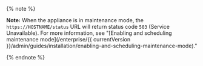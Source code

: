 {% note %}

**Note:** When the appliance is in maintenance mode, the `https://HOSTNAME/status` URL will return status code `503` (Service Unavailable). For more information, see "[Enabling and scheduling maintenance mode](/enterprise/{{ currentVersion }}/admin/guides/installation/enabling-and-scheduling-maintenance-mode)."

{% endnote %}
